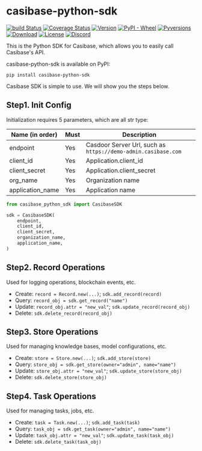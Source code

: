 # casibase-python-sdk

[![build Status](https://github.com/casdoor/casdoor-python-sdk/actions/workflows/build.yml/badge.svg)](https://github.com/casdoor/casdoor-python-sdk/actions/workflows/build.yml)
[![Coverage Status](https://coveralls.io/repos/github/casdoor/casdoor-python-sdk/badge.svg)](https://coveralls.io/github/casdoor/casdoor-python-sdk)
[![Version](https://img.shields.io/pypi/v/casibase-python-sdk.svg)](https://pypi.org/project/casibase-python-sdk)
[![PyPI - Wheel](https://img.shields.io/pypi/wheel/casibase-python-sdk.svg)](https://pypi.org/project/casibase-python-sdk)
[![Pyversions](https://img.shields.io/pypi/pyversions/casibase-python-sdk.svg)](https://pypi.org/project/casibase-python-sdk)
[![Download](https://static.pepy.tech/badge/casibase-python-sdk)](https://pypi.org/project/casibase-python-sdk/)
[![License](https://img.shields.io/pypi/l/casibase-python-sdk.svg)](https://pypi.org/project/casibase-python-sdk/)
[![Discord](https://img.shields.io/discord/1022748306096537660?logo=discord&label=discord&color=5865F2)](https://discord.gg/5rPsrAzK7S)

This is the Python SDK for Casibase, which allows you to easily call Casibase's API.

casibase-python-sdk is available on PyPI:

```console
pip install casibase-python-sdk
```

Casibase SDK is simple to use. We will show you the steps below.

## Step1. Init Config

Initialization requires 5 parameters, which are all str type:

| Name (in order)  | Must | Description                                         |
| ---------------- | ---- | --------------------------------------------------- |
| endpoint         | Yes  | Casdoor Server Url, such as `https://demo-admin.casibase.com` |
| client_id        | Yes  | Application.client_id                               |
| client_secret    | Yes  | Application.client_secret                           |
| org_name         | Yes  | Organization name                                   |
| application_name | Yes  | Application name                                    |

```python
from casibase_python_sdk import CasibaseSDK

sdk = CasibaseSDK(
    endpoint,
    client_id,
    client_secret,
    organization_name,
    application_name,
)

```

## Step2. Record Operations  

Used for logging operations, blockchain events, etc.  

- Create: `record = Record.new(...)`; `sdk.add_record(record)`  
- Query: `record_obj = sdk.get_record("name")`  
- Update: `record_obj.attr = "new_val"`; `sdk.update_record(record_obj)`  
- Delete: `sdk.delete_record(record_obj)`  

## Step3. Store Operations  

Used for managing knowledge bases, model configurations, etc.  

- Create: `store = Store.new(...)`; `sdk.add_store(store)`  
- Query: `store_obj = sdk.get_store(owner="admin", name="name")`  
- Update: `store_obj.attr = "new_val"`; `sdk.update_store(store_obj)`  
- Delete: `sdk.delete_store(store_obj)`  

## Step4. Task Operations  

Used for managing tasks, jobs, etc.  

- Create: `task = Task.new(...)`; `sdk.add_task(task)`  
- Query: `task_obj = sdk.get_task(owner="admin", name="name")`  
- Update: `task_obj.attr = "new_val"`; `sdk.update_task(task_obj)`  
- Delete: `sdk.delete_task(task_obj)`  
